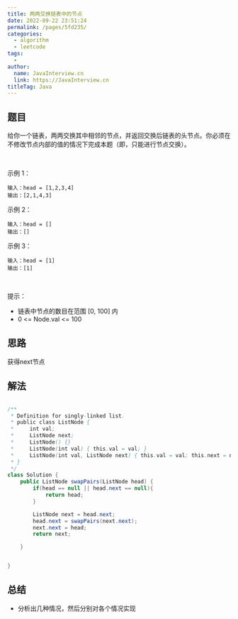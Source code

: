 ```yaml
---
title: 两两交换链表中的节点
date: 2022-09-22 23:51:24
permalink: /pages/5fd235/
categories:
  - algorithm
  - leetcode
tags:
  - 
author: 
  name: JavaInterview.cn
  link: https://JavaInterview.cn
titleTag: Java
---
```


## 题目

给你一个链表，两两交换其中相邻的节点，并返回交换后链表的头节点。你必须在不修改节点内部的值的情况下完成本题（即，只能进行节点交换）。

 

示例 1：


    输入：head = [1,2,3,4]
    输出：[2,1,4,3]
示例 2：

    输入：head = []
    输出：[]
示例 3：

    输入：head = [1]
    输出：[1]
 

提示：

- 链表中节点的数目在范围 [0, 100] 内
- 0 <= Node.val <= 100


## 思路

获得next节点

## 解法
```java

/**
 * Definition for singly-linked list.
 * public class ListNode {
 *     int val;
 *     ListNode next;
 *     ListNode() {}
 *     ListNode(int val) { this.val = val; }
 *     ListNode(int val, ListNode next) { this.val = val; this.next = next; }
 * }
 */
class Solution {
    public ListNode swapPairs(ListNode head) {
        if(head == null || head.next == null){
            return head;
        }

        ListNode next = head.next;
        head.next = swapPairs(next.next);
        next.next = head;
        return next;

    }


}
```

## 总结

- 分析出几种情况，然后分别对各个情况实现 
